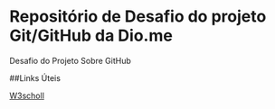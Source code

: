 # Repositório de Desafio do projeto Git/GitHub da Dio.me
Desafio do Projeto Sobre GitHub

##Links Úteis

[W3scholl](https://www.w3schools.com/)
